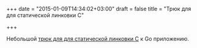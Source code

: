+++
date = "2015-01-09T14:34:02+03:00"
draft = false
title = "Трюк для для статической линковки C"

+++

<p>Небольшой <a href="http://madewithdrew.com/blog/statically-linking-c-to-go/">трюк для для статической линковки&nbsp;C</a> к Go приложению.</p>

